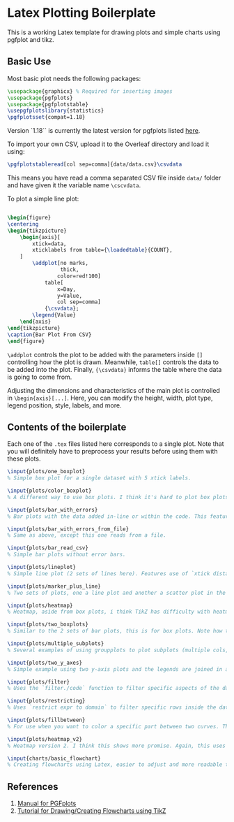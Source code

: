 # Latex Plotting Boilerplate

This is a working Latex template for drawing plots and simple charts using pgfplot and tikz.

## Basic Use

Most basic plot needs the following packages:
```latex
\usepackage{graphicx} % Required for inserting images
\usepackage{pgfplots}
\usepackage{pgfplotstable}
\usepgfplotslibrary{statistics}
\pgfplotsset{compat=1.18}
```

Version `1.18`` is currently the latest version for pgfplots listed [here](https://ctan.org/pkg/pgfplots?lang=en).

To import your own CSV, upload it to the Overleaf directory and load it using:

```latex
\pgfplotstableread[col sep=comma]{data/data.csv}\csvdata
```
This means you have read a comma separated CSV file inside `data/` folder and have given it the variable name `\cscvdata`.

To plot a simple line plot:

```latex

\begin{figure}
\centering
\begin{tikzpicture}
    \begin{axis}[
        xtick=data,
        xticklabels from table={\loadedtable}{COUNT},
    ]
        \addplot[no marks, 
                 thick, 
                color=red!100] 
            table[
                x=Day, 
                y=Value, 
                col sep=comma]
            {\csvdata};
        \legend{Value}
    \end{axis}
\end{tikzpicture}
\caption{Bar Plot From CSV}
\end{figure}
```

`\addplot` controls the plot to be added with the parameters inside `[]` controlling how the plot is drawn. Meanwhile, `table[]` controls the data to be added into the plot. Finally, `{\csvdata}` informs the table where the data is going to come from.

Adjusting the dimensions and characteristics of the main plot is controlled in `\begin{axis}[...]`. Here, you can modify the height, width, plot type, legend position, style, labels, and more.

## Contents of the boilerplate
Each one of the `.tex` files listed here corresponds to a single plot. Note that you will definitely have to preprocess your results before using them with these plots.

```latex
\input{plots/one_boxplot}
% Simple box plot for a single dataset with 5 xtick labels.

\input{plots/color_boxplot}
% A different way to use box plots. I think it's hard to plot box plots using TikZ.

\input{plots/bar_with_errors}
% Bar plots with the data added in-line or within the code. This features 2 sets of bars per x-axis.

\input{plots/bar_with_errors_from_file}
% Same as above, except this one reads from a file.

\input{plots/bar_read_csv}
% Simple bar plots without error bars.

\input{plots/lineplot}
% Simple line plot (2 sets of lines here). Features use of `xtick distance`

\input{plots/marker_plus_line}
% Two sets of plots, one a line plot and another a scatter plot in the same axis.

\input{plots/heatmap}
% Heatmap, aside from box plots, i think TikZ has difficulty with heatmaps. This uses some programming tools inside latex such as For loops.

\input{plots/two_boxplots}
% Similar to the 2 sets of bar plots, this is for box plots. Note how the data is processed and used: Using `mean` and `error` data. But preprocessing can be done in Latex if needed (beyond the scope of this tutorial, see bar_read_csv.tex).

\input{plots/multiple_subplots}
% Several examples of using groupplots to plot subplots (multiple cols, multiple rows, and a 2-D subplot)

\input{plots/two_y_axes}
% Simple example using two y-axis plots and the legends are joined in a single legend.

\input{plots/filter}
% Uses the `filter./code` function to filter specific aspects of the datasets. Can filter strings too.

\input{plots/restricting}
% Uses `restrict expr to domain` to filter specific rows inside the data. Can be used in sequence. Note, this only works with numerical values.

\input{plots/fillbetween}
% For use when you want to color a specific part between two curves. This shows a fill between the x-axis and the main curve. `soft clip` controls the area.

\input{plots/heatmap_v2}
% Heatmap version 2. I think this shows more promise. Again, this uses some programming tools inside latex such as For loops. Font inside is controlled within `node`

\input{charts/basic_flowchart}
% Creating flowcharts using Latex, easier to adjust and more readable than Draw.io figures.
```

## References
1. [Manual for PGFplots](https://tikz.dev/pgfplots/)
2. [Tutorial for Drawing/Creating Flowcharts using TikZ](https://www.overleaf.com/learn/latex/LaTeX_Graphics_using_TikZ%3A_A_Tutorial_for_Beginners_(Part_3)%E2%80%94Creating_Flowcharts)